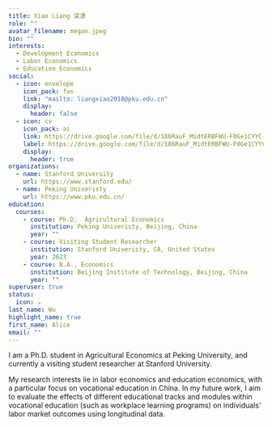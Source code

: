 ```yaml
---
title: Xiao Liang 梁潇
role: ""
avatar_filename: megan.jpeg
bio: ""
interests:
  - Development Economics
  - Labor Economics
  - Education Economics
social:
  - icon: envelope
    icon_pack: fas
    link: "mailto: liangxiao2018@pku.edu.cn"
    display:
      header: false
  - icon: cv
    icon_pack: ai
    link: https://drive.google.com/file/d/186RauF_MidtERBFWU-F0Ge1CYYC-j_KS/view?usp=share_link
    label: https://drive.google.com/file/d/186RauF_MidtERBFWU-F0Ge1CYYC-j_KS/view?usp=share_link
    display:
      header: true
organizations:
  - name: Stanford University
    url: https://www.stanford.edu/
  - name: Peking Univeristy
    url: https://www.pku.edu.cn/
education:
  courses:
    - course: Ph.D,  Agricultural Economics
      institution: Peking Univeristy, Beijing, China
      year: ""
    - course: Visiting Student Researcher
      institution: Stanford Univeristy, CA, United States
      year: 2023
    - course: B.A., Economics
      institution: Beijing Institute of Technology, Beijing, China
      year: ""
superuser: true
status:
  icon: ☕️
last_name: Wu
highlight_name: true
first_name: Alice
email: ""
---
```

I am a Ph.D. student in Agricultural Economics at Peking University, and currently a visiting student researcher at Stanford University. 

My research interests lie in labor economics and education economics, with a particular focus on vocational education in China. In my future work, I aim to evaluate the effects of different educational tracks and modules within vocational education (such as workplace learning programs) on individuals' labor market outcomes using longitudinal data.
